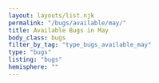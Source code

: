 ```yaml
---
layout: layouts/list.njk
permalink: "/bugs/available/may/"
title: Available Bugs in May
body_class: bugs
filter_by_tag: "type_bugs_available_may"
type: "bugs"
listing: "bugs"
hemisphere: ""
---
```

